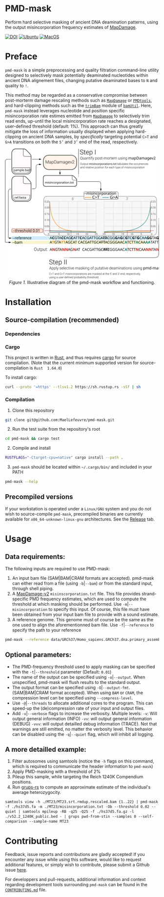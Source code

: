 # PMD-mask

Perform hard selective masking of ancient DNA deamination patterns, using the output misincorporation frequency estimates of [MapDamage](https://github.com/ginolhac/mapDamage.git).  

 [![DOI](https://zenodo.org/badge/610250265.svg)](https://doi.org/10.5281/zenodo.15403149) [![Ubuntu](https://github.com/MaelLefeuvre/pmd-mask/actions/workflows/Ubuntu.yml/badge.svg)](https://github.com/MaelLefeuvre/pmd-mask/actions/workflows/Ubuntu.yml) [![MacOS](https://github.com/MaelLefeuvre/pmd-mask/actions/workflows/MacOS.yml/badge.svg)](https://github.com/MaelLefeuvre/pmd-mask/actions/workflows/MacOS.yml)

# Preface

`pmd-mask` is a simple preprocessing and quality filtration command-line utility designed to selectively mask potentially deaminated nucleotides within ancient DNA alignement files, changing putative deaminated bases to `N` and quality to `!`.

This method may be regarded as a conservative compromise between post-morterm damage rescaling methods such as [`MapDamage`](https://ginolhac.github.io/mapDamage/) or [`PMDtools`](https://github.com/pontussk/PMDtools), and hard-clipping methods such as the [`trimBam`](https://genome.sph.umich.edu/wiki/BamUtil:_trimBam) module of [`bamUtil`](https://github.com/statgen/bamUtil). Here, `pmd-mask` instead leverages nucleotide and position specific misincorporation rate estimes emitted from [`MapDamage`](https://ginolhac.github.io/mapDamage/) to selectively trim read ends, up-until the local misincorporation rate reaches a designated, user-defined threshold (default: 1%). This approach can thus greatly mitigate the loss of information usually displayed when applying hard-clipping on ancient DNA samples, by *specifically* targeting potential `C>T` and `G>A` transitions on both the `5’` and `3’` end of the read, respectively.

<p align="center">
  <img src="docs/images/preface-illustration.svg" alt="An illustration of the pmd-mask workflow and functioning" title="">
  <br>
  <caption>
      <em>Figure 1.</em> Illustrative diagram of the pmd-mask workflow and functioning.
  </caption>
</p>


# Installation

## Source-compilation (recommended)

### Dependencies
### Cargo
This project is written in [Rust](https://www.rust-lang.org/), and thus requires [cargo](https://crates.io/) for source compilation. (Note that the current minimum supported version for source-compilation is `Rust  1.64.0`)

To install cargo:
```Bash
curl --proto '=https' --tlsv1.2 https://sh.rustup.rs -sSf | sh
```

### Compilation
1. Clone this repository
```Bash
git clone git@github.com:MaelLefeuvre/pmd-mask.git
```

2. Run the test suite from the repository's root
```Bash
cd pmd-mask && cargo test
```

2. Compile and install
```Bash
RUSTFLAGS="-Ctarget-cpu=native" cargo install --path .
```

3. `pmd-mask` should be located within `~/.cargo/bin/` and included in your PATH
```Bash
pmd-mask --help
```

## Precompiled versions
If your workstation is operated under a `Linux/GNU` system and you do not wish to source-compile `pmd-mask`, precompiled binaries are currently available for `x86_64-unknown-linux-gnu` architectures. See the [Release](https://github.com/MaelLefeuvre/pmd-mask/releases) tab.

# Usage
## Data requirements:

The following inputs are required to use PMD-mask:
1. An input bam file (SAM|BAM|CRAM formats are accepted). pmd-mask can either read from a file (using `-b`|`--bam`) or from the standard input, through shell piping.
2. A [MapDamage-v2](https://github.com/ginolhac/mapDamage.git)  `misinscorporation.txt` file. This file provides strand-specific PMD frequency estimates, which are used to compute the threshold at which masking should be performed. Use `-m`|`--misincorporation` to specify this input. Of course, this file must have been obtained from your input bam file to provide with a sound estimate.
3. A reference genome. This genome must of course be the same as the one used to align the aforementionned bam file. Use `-f`|`--reference` to specify the path to your reference

```Bash
pmd-mask --reference data/GRCh37/Homo_sapiens.GRCh37.dna.primary_assemby.fa --misincorporation test-sample-MD-folder/misincorporation.txt --bam ./test-sample.srt.rmdup.bam 
```

## Optional parameters:

- The PMD-frequency threshold used to apply masking can be specified with the `-t`|`--threshold` parameter (Default: `0.01`)
- The name of the output can be specified using `-o`|`--output`. When unspecified, pmd-mask will flush results to the standard output.
- The output format can be specified using `-O`|`--output-fmt`. (SAM|BAM|CRAM format accepted). When using `BAM` or `CRAM`, the compression level can be specified using `--compress-level`.
- Use `-@`|`--threads` to allocate additional cores to the program. This can speed-up the (de)compression rate of your input and output files.
- Add `-v`|`--verbose` flags to increase the verbosity. Multiple levels: `-v`: Will output general information (INFO) `-vv`: will output general information (DEBUG) `-vvv`: will output detailled debug information (TRACE). Not that warnings are still emitted, no matter the verbosity level. This behavior can be disabled using the `-q`|`--quiet` flag, which will inhibit all logging.

## A more detailled example:

1. Filter autosomes using samtools (notice the `-h` flags on this command, which is required to communicate the header information to `pmd-mask`) 
2. Apply PMD-masking with a threshold of 2%
3. Pileup this sample, while targeting the Reich 1240K Compendium positions.
4. Run [grups-rs](https://github.com/MaelLefeuvre/grups)  to compute an approximate estimate of the individual's average heterozygocity.
```
samtools view -h ./MT23/MT23.srt.rmdup.rescaled.bam {1..22} | pmd-mask -f ./hs37d5.fa -m ./MT23/misincorporation.txt -Ob --threshold 0.02 --quiet | samtools mpileup -RB -q25 -Q25 -f ./hs37d5.fa.gz -l ./v52.2_1240K_public.bed - | grups pwd-from-stin --samples 0 --self-comparison --sample-name MT23
```
# Contributing

Feedback, issue reports and contributions are gladly accepted! If you encounter any issue while using this software, would like to request additional features, or simply wish to contribute, please submit a Github issue [here](https://github.com/MaelLefeuvre/pmd-mask/issues).

For developpers and pull-requests, additional information and context regarding development tools surrounding `pmd-mask` can be found in the [`CONTRIBUTING.md`](/CONTRIBUTING.md) file.
